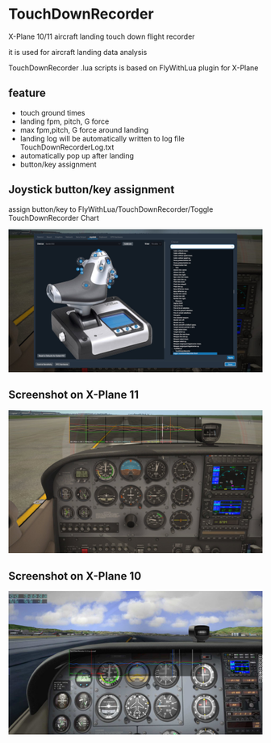 # TouchDownRecorder
X-Plane 10/11 aircraft landing touch down flight recorder

it is used for aircraft landing data analysis

TouchDownRecorder .lua scripts is based on FlyWithLua plugin for X-Plane

## feature ##

* touch ground times
* landing fpm, pitch, G force
* max fpm,pitch, G force around landing
* landing log will be automatically written to log file TouchDownRecorderLog.txt
* automatically pop up after landing
* button/key assignment


## Joystick button/key assignment ##

assign button/key to FlyWithLua/TouchDownRecorder/Toggle TouchDownRecorder Chart

![TouchDownRecorder](TouchDownRecorder_cmd.jpg)

## Screenshot on X-Plane 11 ##

![TouchDownRecorder](TouchDownRecorder.jpg)

## Screenshot on X-Plane 10 ##

![TouchDownRecorder](TouchDownRecorder_xp10.jpg)

